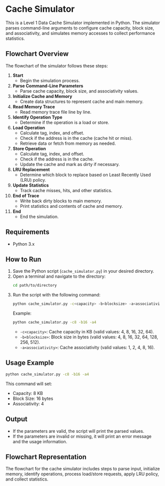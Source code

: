 # Cache Simulator

This is a Level 1 Data Cache Simulator implemented in Python. The simulator parses command-line arguments to configure cache capacity, block size, and associativity, and simulates memory accesses to collect performance statistics.

## Flowchart Overview
The flowchart of the simulator follows these steps:

1. **Start**
   - Begin the simulation process.
2. **Parse Command-Line Parameters**
   - Parse cache capacity, block size, and associativity values.
3. **Initialize Cache and Memory**
   - Create data structures to represent cache and main memory.
4. **Read Memory Trace**
   - Read memory trace file line by line.
5. **Identify Operation Type**
   - Determine if the operation is a load or store.
6. **Load Operation**
   - Calculate tag, index, and offset.
   - Check if the address is in the cache (cache hit or miss).
   - Retrieve data or fetch from memory as needed.
7. **Store Operation**
   - Calculate tag, index, and offset.
   - Check if the address is in the cache.
   - Update the cache and mark as dirty if necessary.
8. **LRU Replacement**
   - Determine which block to replace based on Least Recently Used (LRU) policy.
9. **Update Statistics**
   - Track cache misses, hits, and other statistics.
10. **End of Trace**
    - Write back dirty blocks to main memory.
    - Print statistics and contents of cache and memory.
11. **End**
    - End the simulation.

## Requirements
- Python 3.x

## How to Run

1. Save the Python script (`cache_simulator.py`) in your desired directory.
2. Open a terminal and navigate to the directory:
   ```bash
   cd path/to/directory
   ```
3. Run the script with the following command:
   ```bash
   python cache_simulator.py -c<capacity> -b<blocksize> -a<associativity>
   ```
   Example:
   ```bash
   python cache_simulator.py -c8 -b16 -a4
   ```
   - `-c<capacity>`: Cache capacity in KB (valid values: 4, 8, 16, 32, 64).
   - `-b<blocksize>`: Block size in bytes (valid values: 4, 8, 16, 32, 64, 128, 256, 512).
   - `-a<associativity>`: Cache associativity (valid values: 1, 2, 4, 8, 16).

## Usage Example

```bash
python cache_simulator.py -c8 -b16 -a4
```
This command will set:
- Capacity: 8 KB
- Block Size: 16 bytes
- Associativity: 4

## Output
- If the parameters are valid, the script will print the parsed values.
- If the parameters are invalid or missing, it will print an error message and the usage information.

## Flowchart Representation
The flowchart for the cache simulator includes steps to parse input, initialize memory, identify operations, process load/store requests, apply LRU policy, and collect statistics.


